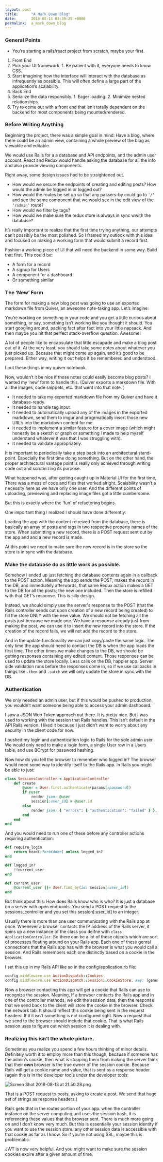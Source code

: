 ```yaml
---
layout: post
title:      "A Mark Down Blog"
date:       2018-08-14 03:39:25 +0000
permalink:  a_mark_down_blog
---
```



### General Points

* You’re starting a rails/react project from scratch, maybe your first.

1. Front End
  1. Pick your UI framework.
    1. Be patient with it, everyone needs to know CSS.
  2. Start imagining how the interface will interact with the database as infrequently as possible. This will often define a large part of the application’s scalability.
2. Back End
  1. Serialize the data responsibly.
    1. Eager loading.
    2. Minimize nested relationships.
3. Try to come out with a front end that isn’t totally dependent on the backend for most components being mounted/rendered.

### Before Writing Anything

Beginning the project, there was a simple goal in mind: Have a blog, where there could be an admin view, containing a whole preview of the blog as viewable and editable.

We would use Rails for a a database and API endpoints, and the admin user account. React and Redux would handle asking the database for all the info and also provide viewing components.

Right away, some design issues had to be straightened out.

* How would we secure the endpoints of creating and editing posts? How would the admin be logged in or logged out?
* How would the routes be set up so that any passers-by could go to `’/‘`​ and see the same component that we would see in the edit view of the `​‘/admin’`​ route?
* How would we filter by tags?
* How would we make sure the redux store is always in sync wwith the database?

It’s really important to realize that the first time trying anything, our attempts can’t possibly be the most polished. So I framed my outlook with this idea and focused on making a working form that would submit a record first.

Fashion a working piece of UI that will need the backend in some way. Build that first. This could be:

* A form for a record
* A signup for Users
* A component for a dashboard
* Or something similar

### The ‘New’ Form

The form for making a new blog post was going to use an exported markdown file from Quiver, an awesome note-taking app. Let’s imagine:

You’re working on something in your code and you get a little curious about something, or say, something isn’t working like you thought it should. You start googling around, packing fact after fact into your little napsack. And then maybe you hit that perfect stack-overflow question. Awesome!

A lot of people like to encapsulate that little escapade and make a blog post out of it. At the very least, you should take some notes about whatever you just picked up. Because that might come up again, and it’s good to be prepared. Either way, writing it out helps it be remembered and understood.

I put these things in my quiver notebook.

Now, wouldn’t it be nice if those notes could easily become blog posts? I wanted my ‘new’ form to handle this. (Quiver exports a markdown file. With all the images, code snippets, etc. that went into that note. )

* It needed to take my exported markdown file from my Quiver and have it database-ready.
* It needed to handle tag input.
* It needed to automatically upload any of the images in the exported markdown, send them to imgur and progrmatically insert those new URL’s into the markdown content for me.
* It needed to implement a similar feature for a cover image (which might honestly be a sketch or graph or something I made to help myself understand whatever it was that I was struggling with).
* It needed to validate appropriately.

It is important to periodically take a step back into an architectural stand-point. Especially the first time doing something. But on the other hand, the proper architectural vantage point is really only achieved through writing code out and scrutinizing its purpose.

What happened was, after getting caught up in Material UI for the first time, There was a mess of code and files that worked alright. Scalability wasn’t a necessity here as we have only one user. And the different points of uploading, previewing and replacing image files got a little cumbersome.

But this is exactly where the ‘fun' of refactoring begins.

One important thing I realized I should have done differently:

Loading the app with the content retreived from the database, there is basically an array of posts and tags in two respective property names of the store. When submitting a new record, there is a POST request sent out by the app and and a new record is made.

At this point we need to make sure the new record is in the store so the store is in sync with the database.

###  Make the database do as little work as possible.

Somehow I ended up just fetching the database contents again in a callback to the POST action. Meaning the app sends the POST, makes the record in the DB, and immediately afterwards, that same Redux action makes a GET to the DB for all the posts; the new one included. Then the store is refilled with that GET’s response. This is silly design.

Instead, we should simply use the server's response to the POST (that the Rails controller sends out upon creation of a new record being created) to fill the store ONLY with the new value. We should not be fetching all the posts just because we made one. We have a response already just from making the post, we can use it to insert the new record into the store. If the creation of the record fails, we will not add the record to the store.

And in the update functionality we can just copy/paste the same logic. The only time the app should need to contact the DB is when the app loads the first time. The other times we make changes to the DB, we should be getting responses containing any edited content. Those responses can be used to update the store locally. Less calls on the DB, happier app. Server side validation runs before the responses come in, so if we use callbacks in things like `​.then`​ and `​.catch`​ we will only update the store in sync with the DB.

###  Authentication

We only needed an admin user, but if this would be pushed to production, you wouldn’t want someone being able to access your admin dashboard.

I saw a JSON Web Token approach out there. It is pretty nice. But I was used to working with the session that Rails handles. This isn’t default in the API Rails version. I liked it because I just didn’t want to worry about any security in the client code for now.

I pushed my login and authentication logic to Rails for the sole admin user. We would only need to make a login form, a single User row in a Users table, and use BCrypt for password hashing.

Now how do you tell the browser to remember who logged in? The browser would need some way to identify itself to the Rails app. In Rails you might be able to just:

```ruby
class SessionsController < ApplicationController
    def create
        @user = User.first.authenticate(params[:password]) 
        if @user
            render json: @user
            session[:user_id] = @user.id
        else
            render json: { "errors": { "authentication": "failed" } }, status: 403
        end
    end
end
```

And you would need to run one of these before any controller actions requiring authentication:

```ruby
def require_login
    return head(:forbidden) unless logged_in?
end

def logged_in?
    !!current_user
end

def current_user
    @current_user ||= User.find_by(id: session[:user_id])
end
```

But think about this: How does Rails know who is who? It is just a database on a server with open endpoints. You send a POST request to the sessions\_controller and you set this session[:user\_id] to an integer.

Usually there is more than one user communicating with the Rails app at once. Whenever a browser contacts the IP address of the Rails server, it spins up a new instance of the class you deifne with `​class ApplicationController`​. So there can be a lot of these objects which are sort of processes floating around on your Rails app. Each one of these genral connections that the Rails app has with the browser is what you would call a session. And Rails remembers each one distinctly based on a cookie in the browser.

I set this up in my Rails API like so in the config/application.rb file:

```ruby
config.middleware.use ActionDispatch::Cookies
config.middleware.use ActionDispatch::Session::CookieStore, key: (generate a random secret and put the string here), expire_after: 1.hour
```

Now a browser contacting this app will get a cookie that Rails can use to recognize the session. Meaning, If a browser contacts the Rails app and in one of the controller methods, we edit the session data, then the response that we send back to the client will store the cookie in the browser. Check the network tab. It should reflect this cookie being sent in the request headers. If it it isn’t something is not configured right. Now a request that we send to the browser should include that cookie. That is what Rails session uses to figure out which session it is dealing with.

###  Realizing this isn’t the whole picture.

Sometimes you realize you spend a few hours thinking of minor details. Definitely worth it to employ more than this though, because if someone has the admin’s cookie, then what is stopping them from making the server think that their **own** browser is the true owner of the session cookie. Because Rails will get a cookie name and value, that is sent as a response header. (again this is in the developer tools under the developer tools:

![Screen Shot 2018-08-13 at 21.50.28.png](https://i.imgur.com/OdOjNlT.png)

That is a POST request to posts, asking to create a post. We send that huge set of strings as response headers.)

Rails gets that in the routes portion of your app. when the controller instance on the server computing unit uses the session hash, it is referencing these values that the browser sent. There is much more going on and I don’t know very much. But this is essentially your session identity if you want to use the session store. any other session data is accessible with that cookie as far as I know. So if you’re not using SSL, maybe this is problematic.

JWT is now very helpful. And you might want to make sure the session cookies expire after a given amount of time.




























